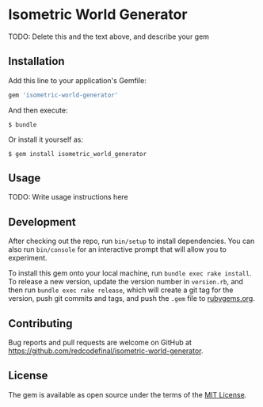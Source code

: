 # Isometric World Generator


TODO: Delete this and the text above, and describe your gem

## Installation

Add this line to your application's Gemfile:

```ruby
gem 'isometric-world-generator'
```

And then execute:

    $ bundle

Or install it yourself as:

    $ gem install isometric_world_generator

## Usage

TODO: Write usage instructions here

## Development

After checking out the repo, run `bin/setup` to install dependencies. You can also run `bin/console` for an interactive prompt that will allow you to experiment.

To install this gem onto your local machine, run `bundle exec rake install`. To release a new version, update the version number in `version.rb`, and then run `bundle exec rake release`, which will create a git tag for the version, push git commits and tags, and push the `.gem` file to [rubygems.org](https://rubygems.org).

## Contributing

Bug reports and pull requests are welcome on GitHub at https://github.com/redcodefinal/isometric-world-generator.


## License

The gem is available as open source under the terms of the [MIT License](http://opensource.org/licenses/MIT).

